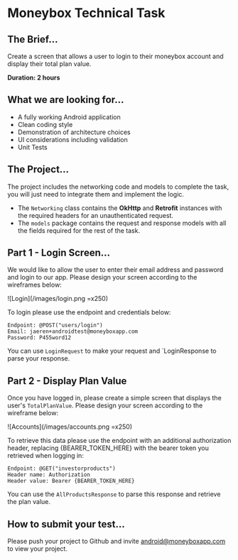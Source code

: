 # Moneybox Technical Task

## The Brief…
Create a screen that allows a user to login to their moneybox account and display their total plan value.

**Duration: 2 hours**

## What we are looking for…
- A fully working Android application
- Clean coding style
- Demonstration of architecture choices
- UI considerations including validation
- Unit Tests

## The Project…
The project includes the networking code and models to complete the task, you will just need to integrate them and implement the logic.

- The `Networking` class contains the **OkHttp** and **Retrofit** instances with the required headers for an unauthenticated request.
- The `models` package contains the request and response models with all the fields required for the rest of the task.

## Part 1 - Login Screen…
We would like to allow the user to enter their email address and password and login to our app.  Please design your screen according to the wireframes below:

![Login](/images/login.png =x250)

To login please use the endpoint and credentials below:
```
Endpoint: @POST("users/login")
Email: jaeren+androidtest@moneyboxapp.com
Password: P455word12
```
You can use `LoginRequest` to make your request and `LoginResponse to parse your response.

## Part 2 - Display Plan Value
Once you have logged in, please create a simple screen that displays the user's `TotalPlanValue`.  Please design your screen according to the wireframe below:

![Accounts](/images/accounts.png =x250)

To retrieve this data please use the endpoint with an additional authorization header, replacing {BEARER_TOKEN_HERE} with the bearer token you retrieved when logging in:

```
Endpoint: @GET("investorproducts")
Header name: Authorization
Header value: Bearer {BEARER_TOKEN_HERE}

```
You can use the `AllProductsResponse` to parse this response and retrieve the plan value.

## How to submit your test…
Please push your project to Github and invite android@moneyboxapp.com to view your project.